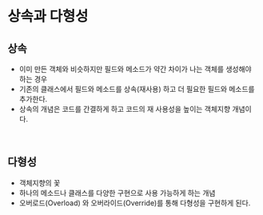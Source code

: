 상속과 다형성
=================

## 상속

- 이미 만든 객체와 비슷하지만 필드와 메소드가 약간 차이가 나는 객체를 생성해야 하는 경우
- 기존의 클래스에서 필드와 메소드를 상속(재사용) 하고 더 필요한 필드와 메소드를 추가한다.
- 상속의 개념은 코드를 간결하게 하고 코드의 재 사용성을 높이는 객체지향 개념이다.

</br>

## 다형성 

- 객체지향의 꽃
- 하나의 메소드나 클래스를 다양한 구현으로 사용 가능하게 하는 개념
- 오버로드(Overload) 와 오버라이드(Override)를 통해 다형성을 구현하게 된다.
